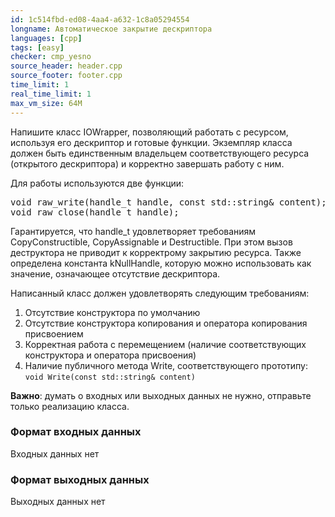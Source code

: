```yaml
---
id: 1c514fbd-ed08-4aa4-a632-1c8a05294554
longname: Автоматическое закрытие дескриптора
languages: [cpp]
tags: [easy]
checker: cmp_yesno
source_header: header.cpp
source_footer: footer.cpp
time_limit: 1
real_time_limit: 1
max_vm_size: 64M
---
```



Напишите класс IOWrapper, позволяющий работать с ресурсом, используя его дескриптор и готовые функции. Экземпляр класса должен быть единственным владельцем соответствующего ресурса (открытого дескриптора) и корректно завершать работу с ним.

Для работы используются две функции:

<pre>
void raw_write(handle_t handle, const std::string& content);
void raw_close(handle_t handle); 
</pre>

Гарантируется, что handle_t удовлетворяет требованиям CopyConstructible, CopyAssignable и Destructible. При этом вызов деструктора не приводит к корректрому закрытию ресурса. Также определена константа kNullHandle, которую можно использовать как значение, означающее отсутствие дескриптора.

Написанный класс должен удовлетворять следующим требованиям:

1. Отсутствие конструктора по умолчанию
2. Отсутствие конструктора копирования и оператора копирования присвоением
3. Корректная работа с перемещением (наличие соответствующих конструктора и оператора присвоения)
4. Наличие публичного метода Write, соответствующего прототипу: `void Write(const std::string& content)`

**Важно**: думать о входных или выходных данных не нужно, отправьте только реализацию класса.

### Формат входных данных

Входных данных нет

### Формат выходных данных

Выходных данных нет
